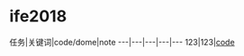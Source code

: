 # ife2018

任务|关键词|code/dome|note
---|---|---|---|---
123|123|[code](https://github.com/zhwqw/baidu/blob/master/day1/index.html)